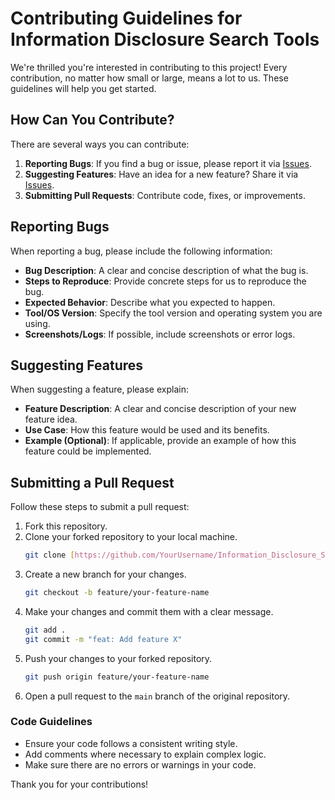 # Contributing Guidelines for Information Disclosure Search Tools

We're thrilled you're interested in contributing to this project! Every contribution, no matter how small or large, means a lot to us. These guidelines will help you get started.

## How Can You Contribute?

There are several ways you can contribute:

1.  **Reporting Bugs**: If you find a bug or issue, please report it via [Issues](https://github.com/GarudaCyberThreat/Information_Disclosure_SearchTools/issues).
2.  **Suggesting Features**: Have an idea for a new feature? Share it via [Issues](https://github.com/GarudaCyberThreat/Information_Disclosure_SearchTools/issues).
3.  **Submitting Pull Requests**: Contribute code, fixes, or improvements.

## Reporting Bugs

When reporting a bug, please include the following information:

* **Bug Description**: A clear and concise description of what the bug is.
* **Steps to Reproduce**: Provide concrete steps for us to reproduce the bug.
* **Expected Behavior**: Describe what you expected to happen.
* **Tool/OS Version**: Specify the tool version and operating system you are using.
* **Screenshots/Logs**: If possible, include screenshots or error logs.

## Suggesting Features

When suggesting a feature, please explain:

* **Feature Description**: A clear and concise description of your new feature idea.
* **Use Case**: How this feature would be used and its benefits.
* **Example (Optional)**: If applicable, provide an example of how this feature could be implemented.

## Submitting a Pull Request

Follow these steps to submit a pull request:

1.  Fork this repository.
2.  Clone your forked repository to your local machine.
    ```bash
    git clone [https://github.com/YourUsername/Information_Disclosure_SearchTools.git](https://github.com/YourUsername/Information_Disclosure_SearchTools.git)
    ```
3.  Create a new branch for your changes.
    ```bash
    git checkout -b feature/your-feature-name
    ```
4.  Make your changes and commit them with a clear message.
    ```bash
    git add .
    git commit -m "feat: Add feature X"
    ```
5.  Push your changes to your forked repository.
    ```bash
    git push origin feature/your-feature-name
    ```
6.  Open a pull request to the `main` branch of the original repository.

### Code Guidelines

* Ensure your code follows a consistent writing style.
* Add comments where necessary to explain complex logic.
* Make sure there are no errors or warnings in your code.

Thank you for your contributions!
